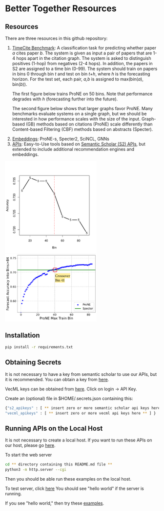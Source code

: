 # Better Together Resources

<h2>Resources</h2>

There are three resources in this github repository:

<ol>
  <li><a href="https://github.com/petervickers/TimeCite">TimeCite Benchmark</a>: A classification task for
  predicting whether paper <i>a</i> cites paper <i>b</i>.  The system
  is given as input a pair of papers that are 1-4 hops apart in the
  citation graph.  The system is asked to distinguish positives
  (1-hop) from negatives (2-4 hops).  In addition, the papers in S2
  are assigned to a time bin (0-99).  The system should train on
  papers in bins 0 through bin <i>t</i> and test on bin <i>t+h</i>,
  where <i>h</i> is the forecasting horizon.  For the test set, each
  pair, <i>a,b</i> is assigned to max(bin(<i>a</i>), bin(<i>b</i>)).
    <p>The first figure below trains ProNE on 50 bins.  Note that performance degrades with <i>h</i> (forecasting further into the future).</p>
    <p>The second figure below shows that larger graphs favor ProNE.  Many benchmarks evaluate systems on a single graph, but we should be interested in how performance scales with the size of the input.  Graph-based (GB) methods based on citations (ProNE) scale differently than Content-based Filtering (CBF) methods based on abstracts (Specter).</p>
  </li>

  <li><a href="documentation/bulk_download.md">Embeddings</a>: ProNE-s, Specter2, SciNCL, GNNs</li>

  <li><a href="documentation/api.md">APIs</a>: Easy-to-Use tools based on <a href="https://api.semanticscholar.org/api-docs/">Semantic Scholar (S2) APIs</a>, but extended to include additional recommendation engines and embeddings.</li>

</ol>

<img src="figures/train_on_50_bins.pdf" alt="Train on 50 Bins" width="300">
<img src="figures/crossover.pdf" alt="Crossover" width="300">

<h2>Installation</h2>

```sh
pip install -r requirements.txt
```


<h2>Obtaining Secrets</h2>

It is not necessary to have a key from semantic scholar to use our APIs, but it is recommended.  You can obtain a key from <a href="https://www.semanticscholar.org/product/api#api-key">here</a>.

<p>
VecML keys can be obtained from  <a href="www.vecml.com">here</a>.  Click on login -> API Key.
</p>

<p>Create an (optional) file in $HOME/.secrets.json containing this:</p>


```sh
{"s2_apikeys" : [ ** insert zero or more semantic scholar api keys here ** ], 
"vecml_apikeys" : [ ** insert zero or more vecml api keys here ** ] }
```

<h2>Running APIs on the Local Host</h2>

It is not necessary to create a local host.  If you want to run these APIs on our host, please go <a href="http://34.204.188.58//similar_documentation.html#APIs">here</a>.

<p>
To start the web server

```sh
cd ** directory containing this README.md file **
python3 -m http.server --cgi
```

Then you should be able run these examples on the local host.

<p>
  To test server, click <a href="http://0.0.0.0:8000/cgi-bin/api/hello.py">here</a>  You should see "hello world" if the server is running.
  <p>
If you see "hello world," then try these <a href="documentation/api.md">examples</a>.
    
